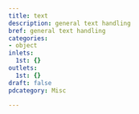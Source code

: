 ```yaml
---
title: text
description: general text handling
bref: general text handling
categories:
- object
inlets:
  1st: {}
outlets:
  1st: {}
draft: false
pdcategory: Misc

---
```


